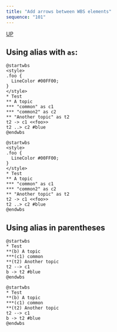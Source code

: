 ```yaml
---
title: "Add arrows between WBS elements"
sequence: "101"
---
```


[UP](/plantuml/plantuml-index.html)

## Using alias with `as`:

```text
@startwbs
<style>
.foo {
  LineColor #00FF00;
}
</style>
* Test
** A topic
*** "common" as c1
*** "common2" as c2
** "Another topic" as t2
t2 -> c1 <<foo>>
t2 ..> c2 #blue
@endwbs
```

```plantuml
@startwbs
<style>
.foo {
  LineColor #00FF00;
}
</style>
* Test
** A topic
*** "common" as c1
*** "common2" as c2
** "Another topic" as t2
t2 -> c1 <<foo>>
t2 ..> c2 #blue
@endwbs
```

## Using alias in parentheses

```text
@startwbs
* Test
**(b) A topic
***(c1) common
**(t2) Another topic
t2 --> c1
b -> t2 #blue
@endwbs
```

```plantuml
@startwbs
* Test
**(b) A topic
***(c1) common
**(t2) Another topic
t2 --> c1
b -> t2 #blue
@endwbs
```
